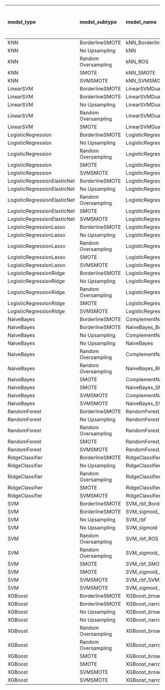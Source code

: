 | model_type                   | model_subtype       | model_name                                   |   title |   title and first paragraph |   title and 5 sentences |   title and 10 sentences |   title and first sentence each paragraph | raw text   |
|:-----------------------------|:--------------------|:---------------------------------------------|--------:|----------------------------:|------------------------:|-------------------------:|------------------------------------------:|:-----------|
| KNN                          | BorderlineSMOTE     | kNN_BorderlineSMOTE                          |   0.083 |                       0.05  |                   0.067 |                    0.117 |                                     0.067 | 0.017      |
| KNN                          | No Upsampling       | kNN                                          |   0.05  |                       0.067 |                   0.067 |                    0.1   |                                     0.05  | **0.167**  |
| KNN                          | Random Oversampling | kNN_ROS                                      |   0.033 |                       0     |                   0.117 |                    0.017 |                                     0.05  | **0.167**  |
| KNN                          | SMOTE               | kNN_SMOTE                                    |   0     |                       0.067 |                   0.117 |                    0.1   |                                     0.05  | 0.117      |
| KNN                          | SVMSMOTE            | kNN_SVMSMOTE                                 |   0.017 |                       0.067 |                   0.05  |                    0.083 |                                     0.117 | 0.117      |
| LinearSVM                    | BorderlineSMOTE     | LinearSVMDual_BorderlineSMOTE                |   0.017 |                       0.083 |                   0.033 |                    0.067 |                                     0.05  | 0.083      |
| LinearSVM                    | BorderlineSMOTE     | LinearSVMDual_SVMSMOTE                       |   0.033 |                       0.083 |                   0.05  |                    0.067 |                                     0.05  | 0.133      |
| LinearSVM                    | No Upsampling       | LinearSVMDual                                |   0.033 |                       0.083 |                   0.05  |                    0.067 |                                     0.05  | 0.150      |
| LinearSVM                    | Random Oversampling | LinearSVMDual_ROS                            |   0.033 |                       0.067 |                   0.1   |                    0.067 |                                     0.05  | 0.150      |
| LinearSVM                    | SMOTE               | LinearSVMDual_SMOTE                          |   0.033 |                       0.067 |                   0.067 |                    0.083 |                                     0.05  | 0.150      |
| LogisticRegression           | BorderlineSMOTE     | LogisticRegression_BorderlineSMOTE           |   0     |                       0.05  |                   0.05  |                    0.033 |                                     0.033 | 0.050      |
| LogisticRegression           | No Upsampling       | LogisticRegression                           |   0.067 |                       0.1   |                   0.05  |                    0.067 |                                     0.067 | **0.167**  |
| LogisticRegression           | Random Oversampling | LogisticRegression_ROS                       |   0.067 |                       0.083 |                   0.033 |                    0.067 |                                     0.05  | 0.150      |
| LogisticRegression           | SMOTE               | LogisticRegression_SMOTE                     |   0.067 |                       0.1   |                   0.05  |                    0.067 |                                     0.067 | 0.133      |
| LogisticRegression           | SVMSMOTE            | LogisticRegression_SVMSMOTE                  |   0.067 |                       0.05  |                   0.033 |                    0.067 |                                     0.05  | 0.117      |
| LogisticRegressionElasticNet | BorderlineSMOTE     | LogisticRegressionElasticNet_BorderlineSMOTE |   0.05  |                       0.083 |                   0.05  |                    0.067 |                                     0.05  | 0.100      |
| LogisticRegressionElasticNet | No Upsampling       | LogisticRegressionElasticNet                 |   0.05  |                       0.067 |                   0.033 |                    0.067 |                                     0.1   | 0.133      |
| LogisticRegressionElasticNet | Random Oversampling | LogisticRegressionElasticNet_ROS             |   0.033 |                       0.05  |                   0.033 |                    0.067 |                                     0.067 | 0.133      |
| LogisticRegressionElasticNet | SMOTE               | LogisticRegressionElasticNet_SMOTE           |   0.05  |                       0.067 |                   0.033 |                    0.067 |                                     0.083 | 0.100      |
| LogisticRegressionElasticNet | SVMSMOTE            | LogisticRegressionElasticNet_SVMSMOTE        |   0.05  |                       0.083 |                   0.033 |                    0.067 |                                     0.083 | 0.133      |
| LogisticRegressionLasso      | BorderlineSMOTE     | LogisticRegressionLasso_BorderlineSMOTE      |   0.067 |                       0.05  |                   0.033 |                    0.033 |                                     0.017 | 0.050      |
| LogisticRegressionLasso      | No Upsampling       | LogisticRegressionLasso                      |   0.033 |                       0.033 |                   0.033 |                    0.017 |                                     0.05  | 0.033      |
| LogisticRegressionLasso      | Random Oversampling | LogisticRegressionLasso_ROS                  |   0.083 |                       0.033 |                   0.017 |                    0.033 |                                     0.067 | 0.033      |
| LogisticRegressionLasso      | SMOTE               | LogisticRegressionLasso_SMOTE                |   0.067 |                       0.083 |                   0.033 |                    0.05  |                                     0.05  | 0.083      |
| LogisticRegressionLasso      | SVMSMOTE            | LogisticRegressionLasso_SVMSMOTE             |   0.067 |                       0.067 |                   0.033 |                    0.033 |                                     0.067 | 0.050      |
| LogisticRegressionRidge      | BorderlineSMOTE     | LogisticRegressionRidgeDual_BorderlineSMOTE  |   0.033 |                       0.083 |                   0.033 |                    0.017 |                                     0.067 | 0.100      |
| LogisticRegressionRidge      | No Upsampling       | LogisticRegressionRidgeDual                  |   0.033 |                       0.083 |                   0.033 |                    0.067 |                                     0.067 | 0.133      |
| LogisticRegressionRidge      | Random Oversampling | LogisticRegressionRidgeDual_ROS              |   0.033 |                       0.067 |                   0.05  |                    0.083 |                                     0.083 | 0.117      |
| LogisticRegressionRidge      | SMOTE               | LogisticRegressionRidgeDual_SMOTE            |   0.033 |                       0.067 |                   0.033 |                    0.017 |                                     0.067 | 0.133      |
| LogisticRegressionRidge      | SVMSMOTE            | LogisticRegressionRidgeDual_SVMSMOTE         |   0.033 |                       0.083 |                   0.1   |                    0.1   |                                     0.033 | 0.117      |
| NaiveBayes                   | BorderlineSMOTE     | ComplementNaiveBayes_BorderlineSMOTE         |   0.033 |                       0.067 |                   0.033 |                    0.067 |                                     0.083 | 0.100      |
| NaiveBayes                   | BorderlineSMOTE     | NaiveBayes_BorderlineSMOTE                   |   0     |                       0.067 |                   0.05  |                    0.067 |                                     0.067 | 0.150      |
| NaiveBayes                   | No Upsampling       | ComplementNaiveBayes                         |   0.033 |                       0.083 |                   0.067 |                    0.117 |                                     0.083 | 0.133      |
| NaiveBayes                   | No Upsampling       | NaiveBayes                                   |   0.017 |                       0.067 |                   0.067 |                    0.117 |                                     0.083 | 0.150      |
| NaiveBayes                   | Random Oversampling | ComplementNaiveBayes_ROS                     |   0.017 |                       0.067 |                   0.033 |                    0.117 |                                     0.1   | 0.117      |
| NaiveBayes                   | Random Oversampling | NaiveBayes_ROS                               |   0.033 |                       0.083 |                   0.067 |                    0.117 |                                     0.083 | 0.117      |
| NaiveBayes                   | SMOTE               | ComplementNaiveBayes_SMOTE                   |   0.017 |                       0.1   |                   0.1   |                    0.117 |                                     0.067 | 0.083      |
| NaiveBayes                   | SMOTE               | NaiveBayes_SMOTE                             |   0.017 |                       0.067 |                   0.067 |                    0.117 |                                     0.083 | 0.117      |
| NaiveBayes                   | SVMSMOTE            | ComplementNaiveBayes_SVMSMOTE                |   0.017 |                       0.067 |                   0.083 |                    0.117 |                                     0.133 | 0.150      |
| NaiveBayes                   | SVMSMOTE            | NaiveBayes_SVMSMOTE                          |   0.017 |                       0.067 |                   0.067 |                    0.117 |                                     0.133 | 0.150      |
| RandomForest                 | BorderlineSMOTE     | RandomForest_BorderlineSMOTE                 |   0.033 |                       0.1   |                   0.083 |                    0.15  |                                     0.05  | 0.117      |
| RandomForest                 | No Upsampling       | RandomForest                                 |   0     |                       0     |                   0.033 |                    0.067 |                                     0.017 | 0.067      |
| RandomForest                 | Random Oversampling | RandomForest_ROS                             |   0.067 |                       0.033 |                   0.1   |                    0.1   |                                     0.05  | 0.133      |
| RandomForest                 | SMOTE               | RandomForest_SMOTE                           |   0.017 |                       0.1   |                   0.15  |                    0.15  |                                     0.083 | 0.117      |
| RandomForest                 | SVMSMOTE            | RandomForest_SVMSMOTE                        |   0.05  |                       0.1   |                   0.083 |                    0.15  |                                     0.067 | 0.117      |
| RidgeClassifier              | BorderlineSMOTE     | RidgeClassifier_BorderlineSMOTE              |   0.033 |                       0.083 |                   0.05  |                    0.067 |                                     0.083 | 0.150      |
| RidgeClassifier              | No Upsampling       | RidgeClassifier                              |   0.05  |                       0.1   |                   0.083 |                    0.067 |                                     0.067 | 0.133      |
| RidgeClassifier              | Random Oversampling | RidgeClassifier_ROS                          |   0.05  |                       0.1   |                   0.067 |                    0.05  |                                     0.067 | 0.133      |
| RidgeClassifier              | SMOTE               | RidgeClassifier_SMOTE                        |   0.017 |                       0.1   |                   0.083 |                    0.067 |                                     0.067 | 0.133      |
| RidgeClassifier              | SVMSMOTE            | RidgeClassifier_SVMSMOTE                     |   0.05  |                       0.083 |                   0.067 |                    0.067 |                                     0.067 | 0.133      |
| SVM                          | BorderlineSMOTE     | SVM_rbf_BorderlineSMOTE                      |   0.033 |                       0.1   |                   0.067 |                    0.05  |                                     0.083 | 0.083      |
| SVM                          | BorderlineSMOTE     | SVM_sigmoid_BorderlineSMOTE                  |   0.033 |                       0.117 |                   0.05  |                    0.1   |                                     0.083 | 0.083      |
| SVM                          | No Upsampling       | SVM_rbf                                      |   0.067 |                       0.05  |                   0.067 |                    0.1   |                                     0.1   | 0.100      |
| SVM                          | No Upsampling       | SVM_sigmoid                                  |   0     |                       0.05  |                   0.067 |                    0.067 |                                     0.1   | 0.083      |
| SVM                          | Random Oversampling | SVM_rbf_ROS                                  |   0.117 |                       0.033 |                   0.1   |                    0.117 |                                     0.1   | 0.100      |
| SVM                          | Random Oversampling | SVM_sigmoid_ROS                              |   0.017 |                       0.033 |                   0.05  |                    0.117 |                                     0.1   | 0.067      |
| SVM                          | SMOTE               | SVM_rbf_SMOTE                                |   0.083 |                       0.067 |                   0.1   |                    0.117 |                                     0.117 | 0.100      |
| SVM                          | SMOTE               | SVM_sigmoid_SMOTE                            |   0     |                       0.083 |                   0.083 |                    0.133 |                                     0.1   | 0.083      |
| SVM                          | SVMSMOTE            | SVM_rbf_SVMSMOTE                             |   0.133 |                       0.083 |                   0.083 |                    0.133 |                                     0.1   | 0.083      |
| SVM                          | SVMSMOTE            | SVM_sigmoid_SVMSMOTE                         |   0     |                       0.05  |                   0.05  |                    0.083 |                                     0.1   | 0.100      |
| XGBoost                      | BorderlineSMOTE     | XGBoost_broad_BorderlineSMOTE                |   0     |                       0.067 |                   0.083 |                    0.067 |                                     0.033 | 0.133      |
| XGBoost                      | BorderlineSMOTE     | XGBoost_narrow_BorderlineSMOTE               |   0     |                       0     |                   0.033 |                    0.033 |                                     0     | 0.050      |
| XGBoost                      | No Upsampling       | XGBoost_broad                                |   0     |                       0.017 |                   0.083 |                    0.05  |                                     0.083 | 0.100      |
| XGBoost                      | No Upsampling       | XGBoost_narrow                               |   0     |                       0     |                   0.033 |                    0.05  |                                     0     | 0.033      |
| XGBoost                      | Random Oversampling | XGBoost_broad_ROS                            |   0     |                       0     |                   0.083 |                    0.133 |                                     0.067 | 0.083      |
| XGBoost                      | Random Oversampling | XGBoost_narrow_ROS                           |   0     |                       0     |                   0.017 |                    0.067 |                                     0     | 0.050      |
| XGBoost                      | SMOTE               | XGBoost_broad_SMOTE                          |   0.017 |                       0.033 |                   0.083 |                    0.083 |                                     0.05  | 0.100      |
| XGBoost                      | SMOTE               | XGBoost_narrow_SMOTE                         |   0     |                       0.017 |                   0.017 |                    0.067 |                                     0.017 | 0.083      |
| XGBoost                      | SVMSMOTE            | XGBoost_broad_SVMSMOTE                       |   0.017 |                       0.033 |                   0.083 |                    0.083 |                                     0.067 | 0.117      |
| XGBoost                      | SVMSMOTE            | XGBoost_narrow_SVMSMOTE                      |   0     |                       0     |                   0.033 |                    0.067 |                                     0.017 | 0.050      |